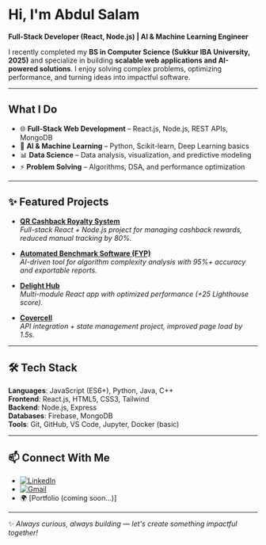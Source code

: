 # Hi, I'm Abdul Salam

**Full-Stack Developer (React, Node.js) | AI & Machine Learning Engineer**

I recently completed my **BS in Computer Science (Sukkur IBA University, 2025)** and specialize in building **scalable web applications and AI-powered solutions**. I enjoy solving complex problems, optimizing performance, and turning ideas into impactful software.

---

## What I Do
- 🌐 **Full-Stack Web Development** – React.js, Node.js, REST APIs, MongoDB  
- 🤖 **AI & Machine Learning** – Python, Scikit-learn, Deep Learning basics  
- 📊 **Data Science** – Data analysis, visualization, and predictive modeling  
- ⚡ **Problem Solving** – Algorithms, DSA, and performance optimization  

---

## ✨ Featured Projects
- **[QR Cashback Royalty System](https://github.com/abdulsalam2121/qr_cashback_royalty_system)**  
  *Full-stack React + Node.js project for managing cashback rewards, reduced manual tracking by 80%.*  

- **[Automated Benchmark Software (FYP)](https://github.com/abdulsalam2121/fyp)**  
  *AI-driven tool for algorithm complexity analysis with 95%+ accuracy and exportable reports.*  

- **[Delight Hub](https://github.com/abdulsalam2121/Delight-Hub)**  
  *Multi-module React app with optimized performance (+25 Lighthouse score).*  

- **[Covercell](https://github.com/abdulsalam2121/covercell)**  
  *API integration + state management project, improved page load by 1.5s.*  

---

## 🛠️ Tech Stack
**Languages**: JavaScript (ES6+), Python, Java, C++  
**Frontend**: React.js, HTML5, CSS3, Tailwind  
**Backend**: Node.js, Express  
**Databases**: Firebase, MongoDB  
**Tools**: Git, GitHub, VS Code, Jupyter, Docker (basic)  

---

## 📫 Connect With Me
- [![LinkedIn](https://img.shields.io/badge/LinkedIn-0A66C2?style=for-the-badge&logo=linkedin&logoColor=white)](https://www.linkedin.com/in/abdul-salam-ghanghro-6ab797207)
- [![Gmail](https://img.shields.io/badge/Gmail-D14836?style=for-the-badge&logo=gmail&logoColor=white)](mailto:abdulsalam.bscs@gmail.com)
- 🌍 [Portfolio (coming soon...)]  

---
✨ *Always curious, always building — let's create something impactful together!*  

